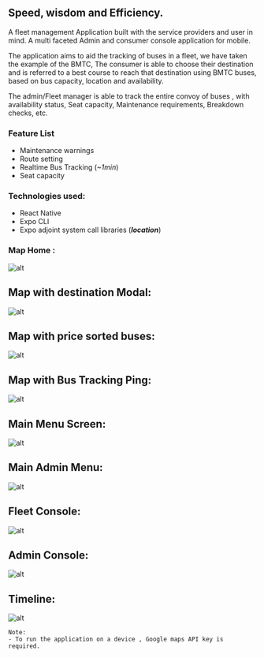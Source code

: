## Speed, wisdom and Efficiency.
A fleet management Application built with the service providers and user in mind. A multi faceted Admin and consumer console application for mobile.

The application aims to aid the tracking of buses in a fleet, we have taken the example of the BMTC, The consumer is able to choose their destination and is referred to a best course to reach that destination using BMTC buses, based on bus capacity, location and availability.

The admin/Fleet manager is able to track the entire convoy of buses , with availability status, Seat capacity, Maintenance requirements, Breakdown checks, etc.

### Feature List
- Maintenance warnings
- Route setting
- Realtime Bus Tracking (_~1min_)
- Seat capacity

### Technologies used:
- React Native
- Expo CLI
- Expo adjoint system call libraries (***location***)

### Map Home :
![alt](./readme/Map_Home.png)

## Map with destination Modal:
![alt](./readme/Map_modal.png)

## Map with price sorted buses:
![alt](./readme/Price_Sorted_Buses.png)


## Map with Bus Tracking Ping:
![alt](./readme/Map_Ping.png)

## Main Menu Screen:
![alt](./readme/Menu.png)

## Main Admin Menu:
![alt](./readme/Admin_menu.png)

## Fleet Console:
![alt](./readme/Fleet.png)

## Admin Console:
![alt](./readme/Admin_Console.png)

## Timeline:
![alt](./readme/Timeline.png)

```
Note:
- To run the application on a device , Google maps API key is required.
```